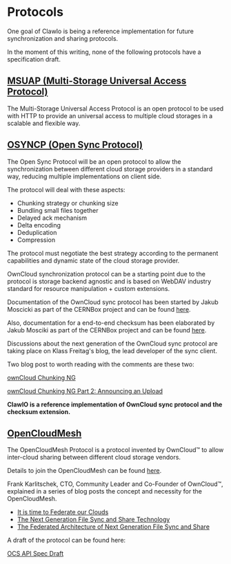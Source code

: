 # Protocols

One goal of ClawIo is being a reference implementation for future synchronization and sharing protocols.

In the moment of this writing, none of the following protocols have a specification draft.

##  [MSUAP (Multi-Storage Universal Access Protocol)](msuap.md)

The Multi-Storage Universal Access Protocol is an open protocol to be used with HTTP to provide an universal access to multiple cloud storages in a scalable and flexible way.

## [OSYNCP (Open Sync Protocol)](osyncp.md)

The Open Sync Protocol will be an open protocol to allow the synchronization between different cloud storage providers in a standard way, reducing multiple implementations on client side.

The protocol will deal with these aspects:

* Chunking strategy or chunking size
* Bundling small files together
* Delayed ack mechanism
* Delta encoding
* Deduplication
* Compression

The protocol must negotiate the best strategy according to the permanent capabilities and dynamic state of the cloud storage provider.

OwnCloud synchronization protocol can be a starting point due to the protocol is storage backend agnostic and is based on WebDAV industry standard for resource manipulation + custom extensions.

Documentation of the OwnCloud sync protocol has been started by Jakub Moscicki as part of the CERNBox project and can be found [here](https://github.com/cernbox/smashbox/blob/master/protocol/protocol.md).

Also, documentation for a end-to-end checksum has been elaborated by Jakub Mosciki as part of the CERNBox project and can be found [here](https://github.com/cernbox/smashbox/blob/master/protocol/checksum.md).

Discussions about the next generation of the OwnCloud sync protocol are taking place on Klass Freitag's blog, the lead developer of the sync client.

Two blog post to worth reading with the comments are these two:

[ownCloud Chunking NG](https://dragotin.wordpress.com/2015/06/22/owncloud-chunking-ng/)

[ownCloud Chunking NG Part 2: Announcing an Upload](https://dragotin.wordpress.com/2015/07/10/owncloud-chunking-ng-part-2-announcing-an-upload/)

**ClawIO is a reference implementation of OwnCloud sync protocol and the checksum extension.**

## [OpenCloudMesh](opencloudmesh.md)

The OpenCloudMesh Protocol is a protocol invented by OwnCloud™ to allow inter-cloud sharing between different cloud storage vendors.

Details to join the OpenCloudMesh can be found [here](https://owncloud.com/lp/opencloudmesh/).

Frank Karlitschek, CTO, Community Leader and Co-Founder of OwnCloud™, explained in a series of blog posts the concept and necessity for the OpenCloudMesh.

* [It is time to Federate our Clouds](https://owncloud.com/it-is-time-to-federate-our-clouds/)
* [The Next Generation File Sync and Share Technology ](https://owncloud.com/the-next-generation-file-sync-and-share-technology/)
* [The Federated Architecture of Next Generation File Sync and Share ](https://owncloud.com/the-federated-architecture-of-next-generation-file-sync-and-share/)

A draft of the protocol can be found here:

[OCS API Spec Draft](http://www.open-collaboration-services.org/ocs/ocs2-draft1.html)
